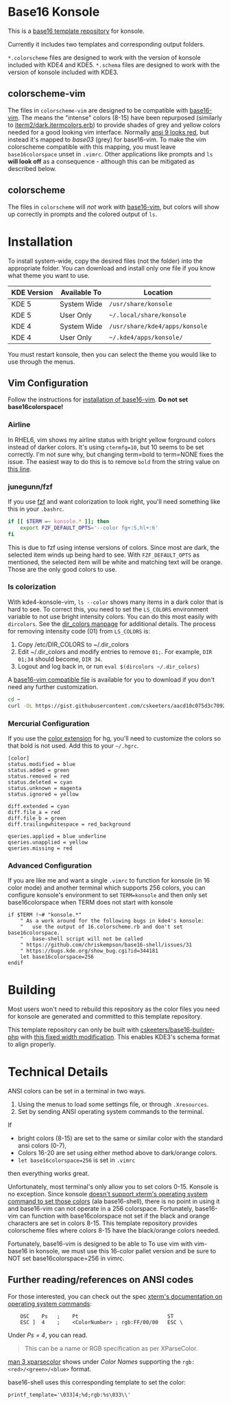 # Base16 Konsole

This is a [base16 template repository][tr] for konsole.

Currently it includes two templates and corresponding output folders.

`*.colorscheme` files are designed to work with the version of konsole included with KDE4 and KDE5.  `*.schema` files are designed to work with the version of konsole included with KDE3.

## colorscheme-vim

The files in `colorscheme-vim` are designed to be compatible with [base16-vim][bv].  The means the "intense" colors (8-15) have been repurposed (similarly to [iterm2/dark.itermcolors.erb][itermtempl]) to provide shades of grey and yellow colors needed for a good looking vim interface.  Normally [ansi 9 looks red][wikicolors], but instead it's mapped to *base03* (grey) for base16-vim.  To make the vim colorscheme compatible with this mapping, you must leave `base16colorspace` unset in `.vimrc`.  Other applications like prompts and `ls` **will look off** as a consequence - although this can be mitigated as described below.

## colorscheme

The files in `colorscheme` will *not* work with [base16-vim][bv], but colors will show up correctly in prompts and the colored output of `ls`.

# Installation

To install system-wide, copy the desired files (not the folder) into the appropriate folder.  You can download and install only one file if you know what theme you want to use.

KDE Version | Available To |Location
------------|--------------|-----------------------
KDE 5       | System Wide  | `/usr/share/konsole`
KDE 5       | User Only    | `~/.local/share/konsole`
KDE 4       | System Wide  | `/usr/share/kde4/apps/konsole`
KDE 4       | User Only    | `~/.kde4/apps/konsole/`

You must restart konsole, then you can select the theme you would like to use through the menus.

## Vim Configuration

Follow the instructions for [installation of base16-vim][bvi].  **Do not set base16colorspace!**

### Airline

In RHEL6, vim shows my airline status with bright yellow forground colors instead of darker colors.  It's using `ctermfg=10`, but 10 seems to be set correctly.  I'm not sure why, but changing term=bold to term=NONE fixes the issue.  The easiest way to do this is to remove `bold` from the string value on [this line][airline-bold].

### junegunn/fzf

If you use [fzf][fzf] and want colorization to look right, you'll need something like this in your `.bashrc`.

```sh
if [[ $TERM =~ konsole.* ]]; then
    export FZF_DEFAULT_OPTS='--color fg+:5,hl+:6'
fi
```

This is due to fzf using intense versions of colors.  Since most are dark, the selected item winds up being hard to see.  With `FZF_DEFAULT_OPTS` as mentioned, the selected item will be white and matching text will be orange.  Those are the only good colors to use.

### ls colorization

With kde4-konsole-vim, `ls --color` shows many items in a dark color that is hard to see.  To correct this, you need to set the `LS_COLORS` environment variable to not use bright intensity colors.  You can do this most easily with `dircolors`.  See the [dir_colors manpage][dir_colors] for additional details.  The process for removing intensity code (01) from `LS_COLORS` is:

1. Copy /etc/DIR_COLORS to ~/.dir_colors
1. Edit ~/.dir_colors and modify entries to remove `01;`.  For example, `DIR 01;34` should become, `DIR 34`.
1. Logout and log back in, or run `eval $(dircolors ~/.dir_colors)`

A [base16-vim compatible file][dcgist] is available for you to download if you don't need any further customization.

```sh
cd ~
curl -OL https://gist.githubusercontent.com/cskeeters/aacd10c075d3c7092a5e4e36db34e62d/raw/.dir_colors
```

### Mercurial Configuration

If you use the [color extension][hgc] for hg, you'll need to customize the colors so that bold is not used.  Add this to your `~/.hgrc`.

    [color]
    status.modified = blue
    status.added = green
    status.removed = red
    status.deleted = cyan
    status.unknown = magenta
    status.ignored = yellow

    diff.extended = cyan
    diff.file_a = red
    diff.file_b = green
    diff.trailingwhitespace = red_background

    qseries.applied = blue underline
    qseries.unapplied = yellow
    qseries.missing = red

### Advanced Configuration

If you are like me and want a single `.vimrc` to function for konsole (in 16 color mode) and another terminal which supports 256 colors, you can configure konsole's environment to set `TERM=konsole` and then only set base16colorspace when TERM does not start with konsole

```vim
if $TERM !~# "konsole.*"
    " As a work around for the following bugs in kde4's konsole:
    "   use the output of 16.colorscheme.rb and don't set base16colorspace.
    "   base-shell script will not be called
    " https://github.com/chriskempson/base16-shell/issues/31
    " https://bugs.kde.org/show_bug.cgi?id=344181
    let base16colorspace=256
endif
```

# Building

Most users won't need to rebuild this repository as the color files you need for konsole are generated and committed to this template repository.

This template repository can only be built with [cskeeters/base16-builder-php](https://github.com/cskeeters/base16-builder-php) with [this fixed width modification](https://github.com/cskeeters/base16-builder-php/commit/f13a88c9a460c9377b8b27d401996e4f41ebf748).  This enables KDE3's schema format to align properly.

# Technical Details

ANSI colors can be set in a terminal in two ways.

1. Using the menus to load some settings file, or through `.Xresources`.
2. Set by sending ANSI operating system commands to the terminal.

If

* bright colors (8-15) are set to the same or similar color with the standard ansi colors (0-7),
* Colors 16-20 are set using either method above to dark/orange colors.
* `let base16colorspace=256` is set in `.vimrc`

then everything works great.

Unfortunately, most terminal's only allow you to set colors 0-15.  Konsole is no exception.  Since konsole [doesn't support xterm's operating system command to set those colors][konbug] (ala base16-shell), there is no point in using it and base16-vim can not operate in a 256 colorspace.  Fortunately, base16-vim can function with base16colorspace not set if the black and orange characters are set in colors 8-15.  This template repository provides colorscheme files where colors 8-15 have the black/orange colors needed.

Fortunately, base16-vim is designed to be able to To use vim with vim-base16 in konsole, we must use this 16-color pallet version  and be sure to NOT set base16colorspace=256 in vimrc.


## Further reading/references on ANSI codes

For those interested, you can check out the spec [xterm's documentation on operating system commands][osc]:

```text
    OSC    Ps   ;    Pt                             ST
    ESC ]  4    ;    <ColorNumber> ; rgb:FF/00/00   ESC \
````

Under *Ps = 4*, you can read.

> This can be a name or RGB specification as per XParseColor.

[man 3 xparsecolor][xpc] shows under *Color Names* supporting the `rgb:<red>/<green>/<blue>` format.

[xpc]: https://linux.die.net/man/3/xparsecolor

base16-shell uses this corresponding template to set the color:

    printf_template='\033]4;%d;rgb:%s\033\\'

[wikicolors]: https://en.wikipedia.org/wiki/ANSI_escape_code#Colors
[testcolor]: https://chriskempson.github.io/base16/
[itermtempl]: https://github.com/chriskempson/base16-builder/blob/master/templates/iterm2/dark.itermcolors.erb
[bv]: https://github.com/chriskempson/base16-vim
[tr]: https://github.com/chriskempson/base16#template-repositories
[bvi]: https://github.com/chriskempson/base16-vim#installation
[airline-bold]: https://github.com/vim-airline/vim-airline/blob/45d77ca90953e191e4ac140b964683c2aecef069/autoload/airline/themes.vim#L51
[konbug]: https://bugs.kde.org/show_bug.cgi?id=344181
[osc]: http://invisible-island.net/xterm/ctlseqs/ctlseqs.html#h2-Operating-System-Commands
[fzf]: https://github.com/junegunn/fzf
[dir_colors]: https://linux.die.net/man/5/dir_color://linux.die.net/man/5/dir_colors
[dcgist]: https://gist.github.com/cskeeters/aacd10c075d3c7092a5e4e36db34e62d
[hgc]: https://www.mercurial-scm.org/wiki/ColorExtension
